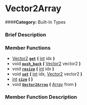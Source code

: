 #  Vector2Array  
####**Category:** Built-In Types

###  Brief Description  


###  Member Functions 
  * [Vector2](class_vector2)  **[`get`](#get)**  **(** [int](class_int) idx  **)**
  * void  **[`push_back`](#push_back)**  **(** [Vector2](class_vector2) vector2  **)**
  * void  **[`resize`](#resize)**  **(** [int](class_int) idx  **)**
  * void  **[`set`](#set)**  **(** [int](class_int) idx, [Vector2](class_vector2) vector2  **)**
  * [int](class_int)  **[`size`](#size)**  **(** **)**
  * void  **[`Vector2Array`](#Vector2Array)**  **(** [Array](class_array) from  **)**

###  Member Function Description  
